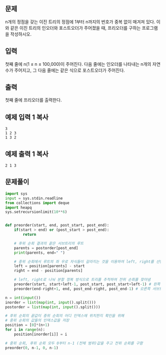 ## 문제

n개의 정점을 갖는 이진 트리의 정점에 1부터 n까지의 번호가 중복 없이 매겨져 있다. 이와 같은 이진 트리의 인오더와 포스트오더가 주어졌을 때, 프리오더를 구하는 프로그램을 작성하시오.

## 입력

첫째 줄에 n(1 ≤ n ≤ 100,000)이 주어진다. 다음 줄에는 인오더를 나타내는 n개의 자연수가 주어지고, 그 다음 줄에는 같은 식으로 포스트오더가 주어진다.

## 출력

첫째 줄에 프리오더를 출력한다.

## 예제 입력 1 복사

```
3
1 2 3
1 3 2
```

## 예제 출력 1 복사

```
2 1 3
```

## 문제풀이

```python
import sys
input = sys.stdin.readline
from collections import deque
import heapq
sys.setrecursionlimit(10**6)


def preorder(start, end, post_start, post_end):
    if(start > end) or (post_start > post_end):
        return

    # 후위 순회 결과의 끝은 서브트리의 루트
    parents = postorder[post_end]
    print(parents, end=" ")

    # 중위 순회에서 루트의 좌 우로 자식들이 갈라지는 것을 이용하여 left, right를 선언
    left = position[parents] - start
    right = end - position[parents]

    # left, right로 나눠 분할 정복 방식으로 트리를 추적하여 전위 순회를 찾아냄
    preorder(start, start+left-1, post_start, post_start+left-1) # 왼쪽 서브트리
    preorder(end-right+1, end, post_end-right, post_end-1) # 오른쪽 서브트리

n = int(input())
inorder = list(map(int, input().split()))
postorder = list(map(int, input().split()))

# 후위 순회의 끝값이 중위 순회의 어디 인덱스에 위치한지 확인을 위해
# 중위 순회의 값들의 인덱스값을 저장
position = [0]*(n+1)
for i in range(n):
    position[inorder[i]] = i

# 중위 순회, 후위 순회 모두 0부터 n-1 (전체 범위)값을 주고 전위 순회를 구함
preorder(0, n-1, 0, n-1)
```
